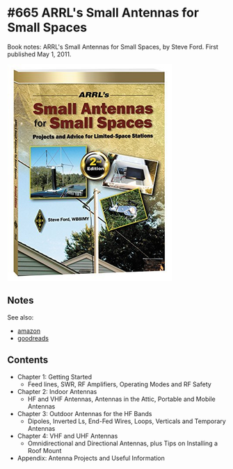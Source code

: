 # #665 ARRL's Small Antennas for Small Spaces

Book notes: ARRL's Small Antennas for Small Spaces, by Steve Ford. First published May 1, 2011.

[![Build](./assets/arrl-small-antennas-for-small-spaces_build.jpg?raw=true)](https://amzn.to/3FlZ724)

## Notes

See also:

* [amazon](https://amzn.to/3FlZ724)
* [goodreads](https://www.goodreads.com/book/show/29426035-arrl-s-small-antennas-for-small-spaces)

## Contents

* Chapter 1: Getting Started
    * Feed lines, SWR, RF Amplifiers, Operating Modes and RF Safety
* Chapter 2: Indoor Antennas
    * HF and VHF Antennas, Antennas in the Attic, Portable and Mobile Antennas
* Chapter 3: Outdoor Antennas for the HF Bands
    * Dipoles, Inverted Ls, End-Fed Wires, Loops, Verticals and Temporary Antennas
* Chapter 4: VHF and UHF Antennas
    * Omnidirectional and Directional Antennas, plus Tips on Installing a Roof Mount
* Appendix: Antenna Projects and Useful Information
